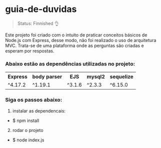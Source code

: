 # guia-de-duvidas

> Status: Finnished 👌

Este projeto foi criado com o intuito de praticar conceitos básicos de Node.js com Express, desse modo, não foi realizado o uso de arquitetura MVC. Trata-se de uma plataforma onde as perguntas são criadas e esperam por respostas. 

### Abaixo estão as dependências utilizadas no projeto:

<table>
  <tr> 
    <th> Express </th> 
    <th> body parser </th>
    <th> EJS </th>
    <th> mysql2 </th>
    <th> sequelize </th>
  </tr>  
  <tr> 
    <td> ^4.17.2 </td>
    <td> ^1.19.1 </td>
    <td> ^3.1.6 </td>
    <td> ^2.3.3 </td>
    <td> ^6.15.0 </td>
  </tr>
</table>

### Siga os passos abaixo:
1. instalar as dependencais:
- $ npm install
2. rodar o projeto
- $ node index.js



